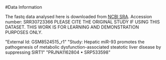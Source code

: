 #Data Information

The fastq data analysed here is downloaded from [NCBI SRA](https://www.ncbi.nlm.nih.gov/sra).
Accession number: SRR30723366 
PLEASE CITE THE ORIGINAL STUDY IF USING THIS DATASET. THIS WORK IS FOR LEARNING AND DEMONSTRATION PURPOSES ONLY.

"External Id: GSM8524515_r1"
"Study: Hepatic miR-93 promotes the pathogenesis of metabolic dysfunction-associated steatotic liver disease by suppressing SIRT1"
"PRJNA1162804 • SRP533598"
